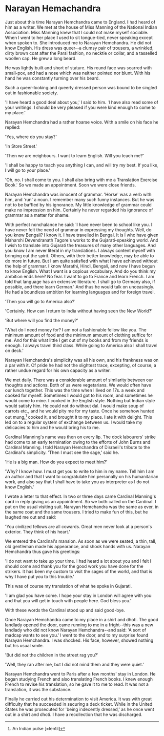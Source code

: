 # Narayan Hemachandra

Just about this time Narayan Hemchandra came to England. I had heard of him as a writer. We met at the house of Miss Manning of the National Indian Association. Miss Manning knew that I could not make myself sociable. When I went to her place I used to sit tongue-tied, never speaking except when spoken to. She introduced me to Narayan Hemchandra. He did not know English. His dress was queer--a clumsy pair of trousers, a wrinkled, dirty brown coat after the Parsi fashion, no necktie or collar, and a tasselled woollen cap. He grew a long beard.

He was lightly built and short of stature. His round face was scarred with small-pox, and had a nose which was neither pointed nor blunt. With his hand he was constantly turning over his beard.

Such a queer-looking and queerly dressed person was bound to be singled out in fashionable society.

'I have heard a good deal about you,' I said to him. 'I have also read some of your writings. I should be very pleased if you were kind enough to come to my place.'

 Narayan Hemchandra had a rather hoarse voice. With a smile on his face he replied:

'Yes, where do you stay?'

'In Store Street.'

'Then we are neighbours. I want to learn English. Will you teach me?'

'I shall be happy to teach you anything I can, and will try my best. If you like, I will go to your place.'

'Oh, no. I shall come to you. I shall also bring with me a Translation Exercise Book.' So we made an appointment. Soon we were close friends.

Narayan Hemchandra was innocent of grammar. 'Horse' was a verb with him, and 'run' a noun. I remember many such funny instances. But he was not to be baffled by his ignorance. My little knowledge of grammar could make no impression on him. Certainly he never regarded his ignorance of grammar as a matter for shame.

With perfect nonchalance he said: 'I have never been to school like you. I have never felt the need of grammar in expressing my thoughts. Well, do you know Bengali? I know it. I have travelled in Bengal. It is I who have given Maharshi Devendranath Tagore's works to the Gujarati-speaking world. And I wish to translate into Gujarati the treasures of many other languages. And you know I am never literal in my translations. I always content myself with bringing out the spirit. Others, with their better knowledge, may be able to do more in future. But I am quite satisfied with what I have achieved without the help of grammar. I know Marathi, Hindi, Bengali, and now I have begun to know English. What I want is a copious vocabulary. And do you think my ambition ends here? No fear. I want to go to France and learn French. I am told that language has an extensive literature. I shall go to Germany also, if possible, and there learn German.' And thus he would talk on unceasingly. He had a boundless ambition for learning languages and for foreign travel.

'Then you will go to America also?'

'Certainly. How can I return to India without having seen the New World?'

'But where will you find the money?'

'What do I need money for? I am not a fashionable fellow like you. The minimum amount of food and the minimum amount of clothing suffice for me. And for this what little I get out of my books and from my friends is enough. I always travel third class. While going to America also I shall travel on deck.'

Narayan Hemchandra's simplicity was all his own, and his frankness was on a par with it. Of pride he had not the slightest trace, excepting, of course, a rather undue regard for his own capacity as a writer.

We met daily. There was a considerable amount of similarity between our thoughts and actions. Both of us were vegetarians. We would often have our lunch together. This was the time when I lived on 17s. a week and cooked for myself. Sometimes I would got to his room, and sometimes he would come to mine. I cooked in the English style. Nothing but Indian style would satisfy him. He could not do without dal. I would make soup of carrots etc., and he would pity me for my taste. Once he somehow hunted out mung,[^1] cooked it, and brought it to my place. I ate it with delight. This led on to a regular system of exchange between us. I would take my delicacies to him and he would bring his to me.

Cardinal Manning's name was then on every lip. The dock labourers' strike had come to an early termination owing to the efforts of John Burns and Cardinal Manning. I told Narayan Hemchandra of Disraeli's tribute to the Cardinal's simplicity. 'Then I must see the sage,' said he.

'He is a big man. How do you expect to meet him?'

'Why? I know how. I must get you to write to him in my name. Tell him I am an author and that I want to congratulate him personally on his humanitarian work, and also say that I shall have to take you as interpreter as I do not know English.'

I wrote a letter to that effect. In two or three days came Cardinal Manning's card in reply giving us an appointment. So we both called on the Cardinal. I put on the usual visiting suit. Narayan Hemchandra was the same as ever, in the same coat and the same trousers. I tried to make fun of this, but he laughed me out and said:

'You civilized fellows are all cowards. Great men never look at a person's exterior. They think of his heart.'

We entered the Cardinal's mansion. As soon as we were seated, a thin, tall, old gentleman made his appearance, and shook hands with us. Narayan Hemchandra thus gave his greetings:

'I do not want to take up your time. I had heard a lot about you and I felt I should come and thank you for the good work you have done for the strikers. It has been my custom to visit the sages of the world, and that is why I have put you to this trouble.'

This was of course my translation of what he spoke in Gujarati.

'I am glad you have come. I hope your stay in London will agree with you and that you will get in touch with people here. God bless you.'

With these words the Cardinal stood up and said good-bye.

Once Narayan Hemchandra came to my place in a shirt and dhoti. The good landlady opened the door, came running to me in a fright--this was a new landlady who did not know Narayan Hemchandra--and said: 'A sort of madcap wants to see you.' I went to the door, and to my surprise found Narayan Hemchandra. I was shocked. His face, however, showed nothing but his usual smile.

'But did not the children in the street rag you?'

'Well, they ran after me, but I did not mind them and they were quiet.'

Narayan Hemchandra went to Paris after a few months' stay in London. He began studying French and also translating French books. I knew enough French to revise his translation, so he gave it to me to read. It was not a translation, it was the substance.

Finally he carried out his determination to visit America. It was with great difficulty that he succeeded in securing a deck ticket. While in the United States he was prosecuted for 'being indecently dressed,' as he once went out in a shirt and dhoti. I have a recollection that he was discharged.

[^1]: An Indian pulse [=lentil] 
